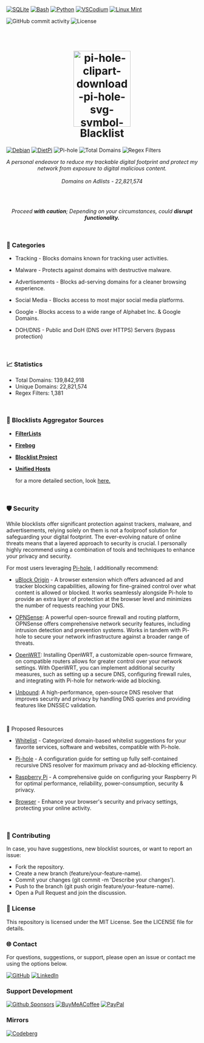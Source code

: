 [![SQLite](https://img.shields.io/badge/SQLite-%2307405e.svg?logo=sqlite&logoColor=white)](#)
[![Bash](https://img.shields.io/badge/Bash-4EAA25?logo=gnubash&logoColor=fff)](#)
[![Python](https://img.shields.io/badge/Python-3776AB?logo=python&logoColor=fff)](#)
[![VSCodium](https://img.shields.io/badge/VSCodium-2F80ED?logo=vscodium&logoColor=fff)](#)
[![Linux Mint](https://img.shields.io/badge/Linux%20Mint-87CF3E?logo=linuxmint&logoColor=fff)](#)

![GitHub commit activity](https://img.shields.io/github/commit-activity/m/gzachariadis/Blacklist)
![License](https://img.shields.io/badge/License-MIT-blue)

<br>

<h1 align="center">
 <img src="https://i.ibb.co/0BpMXKc/pi-hole-clipart-download-pi-hole-svg-symbol-logo-trademark-heart-transparent-png-209157-removebg-pre.png" alt="pi-hole-clipart-download-pi-hole-svg-symbol-logo-trademark-heart-transparent-png-209157-removebg-pre" border="0" width="150" height="200"></img>
<br/>Blacklist
</h1>

[![Debian](https://img.shields.io/badge/Debian-A81D33?logo=debian&logoColor=fff)](#)
[![DietPi](https://img.shields.io/badge/DietPi-A81D33?llogoColor=fff)](#)
![Pi-hole](https://img.shields.io/badge/Pi--hole-Active-brightgreen)
![Total Domains](https://img.shields.io/badge/Domains%20on%20Adlists-22.821.574-blue)
![Regex Filters](https://img.shields.io/badge/Regex%20Filters-1.381-red)

<p align="center">
  <i align="center">A personal endeavor to reduce my trackable digital footprint and protect my network from exposure to digital malicious content.</i>
  <br>
  <br>
  <i align="center">Domains on Adlists - 22,821,574</i>
</p>

<br>
<br>

<p align="center">
<i align="center">Proceed <b>with caution</b>; Depending on your circumstances, could <b>disrupt functionality.</b></i>
</p>

<br>

<h3>📂 Categories</h3>

- Tracking - Blocks domains known for tracking user activities.

- Malware - Protects against domains with destructive malware.

- Advertisements - Blocks ad-serving domains for a cleaner browsing experience.

- Social Media - Blocks access to most major social media platforms.

- Google - Blocks access to a wide range of Alphabet Inc. & Google Domains.

- DOH/DNS - Public and DoH (DNS over HTTPS) Servers (bypass protection)

<br>

<h3>📈 Statistics</h3>

- Total Domains: 139,842,918
- Unique Domains: 22,821,574
- Regex Filters: 1,381

<br>

<h3>🚫 Blocklists Aggregator Sources</h3>

- **[FilterLists](https://filterlists.com/)**

- **[Firebog](https://firebog.net/)**

- **[Blocklist Project](https://blocklistproject.github.io/)**

- **[Unified Hosts](https://github.com/AdguardTeam/AdguardFilters)**
  
    for a more detailed section, look [here.](https://codeberg.org/gzachariadis/Blacklist/src/branch/main/Blocklists)

<br>

<h3>🛡️ Security</h3>

While blocklists offer significant protection against trackers, malware, and advertisements, relying solely on them is not a foolproof solution for safeguarding your digital footprint. The ever-evolving nature of online threats means that a layered approach to security is crucial. I personally highly recommend using a combination of tools and techniques to enhance your privacy and security. 

For most users leveraging [Pi-hole](https://github.com/gzachariadis/Pi-Hole), I additionally recommend:

- [uBlock Origin](https://github.com/gzachariadis/uBlockOrigin) - A browser extension which offers advanced ad and tracker blocking capabilities, allowing for fine-grained control over what content is allowed or blocked. It works seamlessly alongside Pi-hole to provide an extra layer of protection at the browser level and minimizes the number of requests reaching your DNS.

- [OPNSense](https://github.com/gzachariadis/OPNSense): A powerful open-source firewall and routing platform, OPNSense offers comprehensive network security features, including intrusion detection and prevention systems. Works in tandem with Pi-hole to secure your network infrastructure against a broader range of threats.

- [OpenWRT](https://github.com/gzachariadis/OpenWRT): Installing OpenWRT, a customizable open-source firmware, on compatible routers allows for greater control over your network settings. With OpenWRT, you can implement additional security measures, such as setting up a secure DNS, configuring firewall rules, and integrating with Pi-hole for network-wide ad blocking.

- [Unbound](https://github.com/gzachariadis/Unbound): A high-performance, open-source DNS resolver that improves security and privacy by handling DNS queries and providing features like DNSSEC validation.

<br>

🔗 Proposed Resources

- [Whitelist](https://codeberg.org/gzachariadis/Whitelist") - Categorized domain-based whitelist suggestions for your favorite services, software and websites, compatible with Pi-hole.

- [Pi-hole](https://github.com/gzachariadis/Pi-Hole) - A configuration guide for setting up fully self-contained recursive DNS resolver for maximum privacy and ad-blocking efficiency.

- [Raspberry Pi](https://github.com/gzachariadis/Raspberry-Pi) - A comprehensive guide on configuring your Raspberry Pi for optimal performance, reliability, power-consumption, security & privacy.

- [Browser](https://github.com/gzachariadis/Browser) - Enhance your browser's security and privacy settings, protecting your online activity.

<br>

<h3>📝 Contributing</h3>

In case, you have suggestions, new blocklist sources, or want to report an issue:

- Fork the repository.
- Create a new branch (feature/your-feature-name).
- Commit your changes (git commit -m 'Describe your changes').
- Push to the branch (git push origin feature/your-feature-name).
- Open a Pull Request and join the discussion.

<h3>📄 License</h3>

This repository is licensed under the MIT License. See the LICENSE file for details.

<h3>🌐 Contact</h3>

For questions, suggestions, or support, please open an issue or contact me using the options below.

[![GitHub](https://img.shields.io/badge/GitHub-%23121011.svg?logo=github&logoColor=white)](#)
[![LinkedIn](https://img.shields.io/badge/Linkedin-%230077B5.svg?logo=linkedin&logoColor=white)](#)

<h3>Support Development</h3>

[![Github Sponsors](https://img.shields.io/badge/Sponsor-30363D?&logo=GitHub-Sponsors&logoColor=#EA4AAA)](#)
[![BuyMeACoffee](https://img.shields.io/badge/Buy%20Me%20a%20Coffee-ffdd00?&logo=buy-me-a-coffee&logoColor=black)](#)
[![PayPal](https://img.shields.io/badge/PayPal-003087?logo=paypal&logoColor=fff)](#)

<h3>Mirrors</h3>

[![Codeberg](https://img.shields.io/badge/Codeberg-2185D0?logo=codeberg&logoColor=fff)](#)

